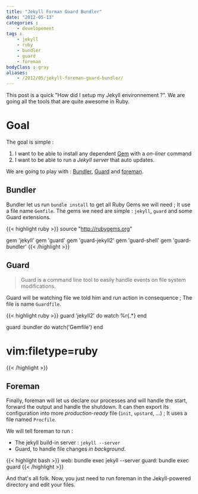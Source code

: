```yaml
---
title: "Jekyll Forman Guard Bundler"
date: "2012-05-13"
categories :
    - developement
tags :
    - jekyll
    - ruby
    - bundler
    - guard
    - foreman
bodyClass : gray
aliases:
    - /2012/05/jekyll-foreman-guard-bundler/
---
```


This post is a quick "How did I setup my Jekyll environnement ?". We are going
all the tools that are quite awesome in Ruby.

# Goal

The goal is simple :

1. I want to be able to install any dependent [Gem](http://rubygems.org) with a
   _on-liner_ command
2. I want to be able to run a _Jekyll server_ that auto updates.

We are going to play with : [Bundler](http://gembundler.com/), 
[Guard](https://github.com/guard/guard) and [foreman](https://github.com/ddollar/foreman).

## Bundler

Bundler let us run `bundle install` to get all Ruby Gems we will need ; It use
a file name `Gemfile`. The gems we need are simple : `jekyll`, `guard` and some
Guard extensions.

{{< highlight ruby >}}
source "http://rubygems.org"

gem 'jekyll'
gem 'guard'
gem 'guard-jekyll2'
gem 'guard-shell'
gem 'guard-bundler'
{{< /highlight >}}

## Guard

> Guard is a command line tool to easily handle events on file system modifications.

Guard will be watching file we told him and run action in consequence ; The file
is name `Guardfile`.

{{< highlight ruby >}}
guard 'jekyll2' do
  watch %r{.*}
end

guard :bundler do
  watch('Gemfile')
end
# vim:filetype=ruby
{{< /highlight >}}

## Foreman

Finally, foreman will let us declare our processes and will handle the start,
forward the output and handle the shutdown. It can then export its configuration
into more _production-ready_ file (`init`, `upstard`, …) ; It uses a file named
`Procfile`.

We will tell foreman to run :

* The jekyll build-in server : `jekyll --server`
* Guard, to handle file changes _in background_.

{{< highlight bash >}}
web: bundle exec jekyll --server
guard: bundle exec guard
{{< /highlight >}}

And that's all folk. Now, you just need to run foreman in the Jekyll-powered
directory and edit your files.
